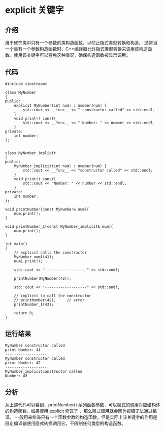 # explicit 关键字

## 介绍
用于修饰类中只有一个参数的类构造函数，以防止隐式类型转换和构造。
通常当一个类有一个参数构造函数时，C++编译器允许隐式类型转换来调用该构造函数。使用该关键字可以避免这种情况，确保构造函数被显示调用。

## 代码
```
#include <iostream>

class MyNumber
{
public:
    explicit MyNumber(int num) : number(num) {
        std::cout << __func__ << " constructor called" << std::endl;
    }
    void print() const{
        std::cout << __func__ << " Number: " << number << std::endl;
    }
private:
    int number;
};


class MyNumber_implicit
{
public:
    MyNumber_implicit(int num) : number(num) {
        std::cout << __func__ << "constructor called" << std::endl;
    }
    void print() const{
        std::cout << "Number: " << number << std::endl;
    }
private:
    int number;
};

void printNumber(const MyNumber& num){
    num.print();
}

void printNumber_1(const MyNumber_implicit& num){
    num.print();
}

int main()
{
    // explicit calls the constructor
    MyNumber num1(41);
    num1.print();

    std::cout << "-------------------" << std::endl;

    printNumber(MyNumber(42));

    std::cout << "-------------------" << std::endl;

    // implicit to call the constructor
    // printNumber(42);     // error
    printNumber_1(43);

    return 0;
}
```

## 运行结果
```
MyNumber constructor called
print Number: 41
-------------------
MyNumber constructor called
print Number: 42
-------------------
MyNumber_implicitconstructor called
Number: 43
```

## 分析

从上述代码可以看到，printNumber() 系列函数参数，可以隐式的调用对应结构体的构造函数。如果使用 explicit 修饰了 ，那么隐式调用就会因为报错无法通过编译。
一般用来修饰只有一个函数参数的构造函数。但是实际上该关键字的作用是阻止编译器使用隐式转换调用它。不限制任何类型的构造函数。